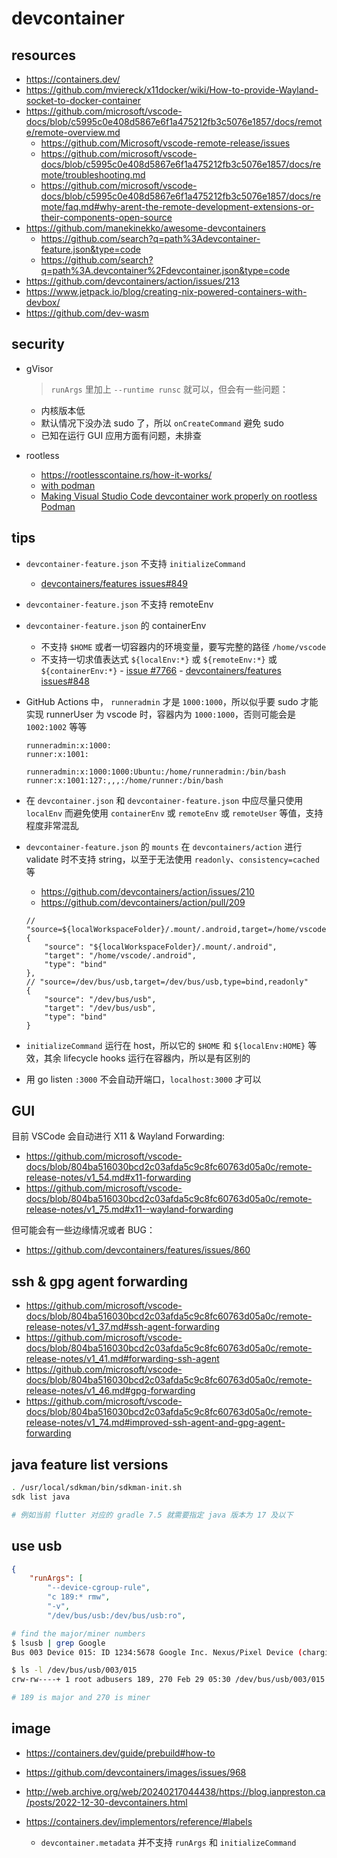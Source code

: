 # devcontainer

## resources

- https://containers.dev/
- https://github.com/mviereck/x11docker/wiki/How-to-provide-Wayland-socket-to-docker-container
- https://github.com/microsoft/vscode-docs/blob/c5995c0e408d5867e6f1a475212fb3c5076e1857/docs/remote/remote-overview.md
  - https://github.com/Microsoft/vscode-remote-release/issues
  - https://github.com/microsoft/vscode-docs/blob/c5995c0e408d5867e6f1a475212fb3c5076e1857/docs/remote/troubleshooting.md
  - https://github.com/microsoft/vscode-docs/blob/c5995c0e408d5867e6f1a475212fb3c5076e1857/docs/remote/faq.md#why-arent-the-remote-development-extensions-or-their-components-open-source
- https://github.com/manekinekko/awesome-devcontainers
  - https://github.com/search?q=path%3Adevcontainer-feature.json&type=code
  - https://github.com/search?q=path%3A.devcontainer%2Fdevcontainer.json&type=code
- https://github.com/devcontainers/action/issues/213
- https://www.jetpack.io/blog/creating-nix-powered-containers-with-devbox/
- https://github.com/dev-wasm

## security

- gVisor

  > `runArgs` 里加上 `--runtime runsc` 就可以，但会有一些问题：

  - 内核版本低
  - 默认情况下没办法 sudo 了，所以 `onCreateCommand` 避免 sudo
  - 已知在运行 GUI 应用方面有问题，未排查

- rootless
  - https://rootlesscontaine.rs/how-it-works/
  - [with podman](https://github.com/microsoft/vscode-docs/blob/c5995c0e408d5867e6f1a475212fb3c5076e1857/remote/advancedcontainers/docker-options.md#podman)
  - [Making Visual Studio Code devcontainer work properly on rootless Podman](https://web.archive.org/web/20230924063548/https://medium.com/@guillem.riera/making-visual-studio-code-devcontainer-work-properly-on-rootless-podman-8d9ddc368b30)

## tips

- `devcontainer-feature.json` 不支持 `initializeCommand`

  - [devcontainers/features issues#849](https://github.com/devcontainers/features/issues/849)

- `devcontainer-feature.json` 不支持 remoteEnv
- `devcontainer-feature.json` 的 containerEnv

  - 不支持 `$HOME` 或者一切容器内的环境变量，要写完整的路径 `/home/vscode`
  - 不支持一切求值表达式 `${localEnv:*}` 或 `${remoteEnv:*}` 或 `${containerEnv:*}` - [issue #7766](https://github.com/microsoft/vscode-remote-release/issues/7766) - [devcontainers/features issues#848](https://github.com/devcontainers/features/issues/848)

- GitHub Actions 中， `runneradmin` 才是 `1000:1000`，所以似乎要 sudo 才能实现 runnerUser 为 vscode 时，容器内为 `1000:1000`，否则可能会是 `1002:1002` 等等

  ```
  runneradmin:x:1000:
  runner:x:1001:

  runneradmin:x:1000:1000:Ubuntu:/home/runneradmin:/bin/bash
  runner:x:1001:127:,,,:/home/runner:/bin/bash
  ```

- 在 `devcontainer.json` 和 `devcontainer-feature.json` 中应尽量只使用 `localEnv` 而避免使用 `containerEnv` 或 `remoteEnv` 或 `remoteUser` 等值，支持程度非常混乱

- `devcontainer-feature.json` 的 `mounts` 在 `devcontainers/action` 进行 validate 时不支持 string，以至于无法使用 `readonly`、`consistency=cached` 等

  - https://github.com/devcontainers/action/issues/210
  - https://github.com/devcontainers/action/pull/209

  ```jsonc
  // "source=${localWorkspaceFolder}/.mount/.android,target=/home/vscode/.android,type=bind,consistency=cached",
  {
      "source": "${localWorkspaceFolder}/.mount/.android",
      "target": "/home/vscode/.android",
      "type": "bind"
  },
  // "source=/dev/bus/usb,target=/dev/bus/usb,type=bind,readonly"
  {
      "source": "/dev/bus/usb",
      "target": "/dev/bus/usb",
      "type": "bind"
  }
  ```

- `initializeCommand` 运行在 host，所以它的 `$HOME` 和 `${localEnv:HOME}` 等效，其余 lifecycle hooks 运行在容器内，所以是有区别的

- 用 go listen `:3000` 不会自动开端口，`localhost:3000` 才可以

## GUI

目前 VSCode 会自动进行 X11 & Wayland Forwarding:

- https://github.com/microsoft/vscode-docs/blob/804ba516030bcd2c03afda5c9c8fc60763d05a0c/remote-release-notes/v1_54.md#x11-forwarding
- https://github.com/microsoft/vscode-docs/blob/804ba516030bcd2c03afda5c9c8fc60763d05a0c/remote-release-notes/v1_75.md#x11--wayland-forwarding

但可能会有一些边缘情况或者 BUG：

- https://github.com/devcontainers/features/issues/860

## ssh & gpg agent forwarding

- https://github.com/microsoft/vscode-docs/blob/804ba516030bcd2c03afda5c9c8fc60763d05a0c/remote-release-notes/v1_37.md#ssh-agent-forwarding
- https://github.com/microsoft/vscode-docs/blob/804ba516030bcd2c03afda5c9c8fc60763d05a0c/remote-release-notes/v1_41.md#forwarding-ssh-agent
- https://github.com/microsoft/vscode-docs/blob/804ba516030bcd2c03afda5c9c8fc60763d05a0c/remote-release-notes/v1_46.md#gpg-forwarding
- https://github.com/microsoft/vscode-docs/blob/804ba516030bcd2c03afda5c9c8fc60763d05a0c/remote-release-notes/v1_74.md#improved-ssh-agent-and-gpg-agent-forwarding

## java feature list versions

```sh
. /usr/local/sdkman/bin/sdkman-init.sh
sdk list java

# 例如当前 flutter 对应的 gradle 7.5 就需要指定 java 版本为 17 及以下
```

## use usb

```json
{
    "runArgs": [
        "--device-cgroup-rule",
        "c 189:* rmw",
        "-v",
        "/dev/bus/usb:/dev/bus/usb:ro",
```

```sh
# find the major/miner numbers
$ lsusb | grep Google
Bus 003 Device 015: ID 1234:5678 Google Inc. Nexus/Pixel Device (charging + debug)

$ ls -l /dev/bus/usb/003/015
crw-rw----+ 1 root adbusers 189, 270 Feb 29 05:30 /dev/bus/usb/003/015

# 189 is major and 270 is miner
```

## image

- https://containers.dev/guide/prebuild#how-to

- https://github.com/devcontainers/images/issues/968
- http://web.archive.org/web/20240217044438/https://blog.ianpreston.ca/posts/2022-12-30-devcontainers.html

- https://containers.dev/implementors/reference/#labels
  - `devcontainer.metadata` 并不支持 `runArgs` 和 `initializeCommand`

